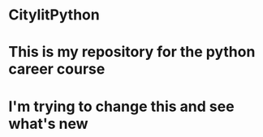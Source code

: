 # CitylitPython

# This is my repository for the python career course

# I'm trying to change this and see what's new
